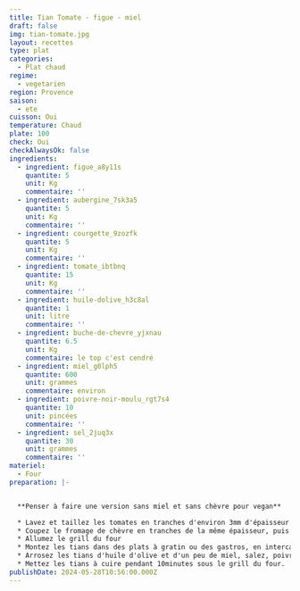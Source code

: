 ```yaml
---
title: Tian Tomate - figue - miel
draft: false
img: tian-tomate.jpg
layout: recettes
type: plat
categories:
  - Plat chaud
regime:
  - vegetarien
region: Provence
saison:
  - ete
cuisson: Oui
temperature: Chaud
plate: 100
check: Oui
checkAlwaysOk: false
ingredients:
  - ingredient: figue_a8y11s
    quantite: 5
    unit: Kg
    commentaire: ''
  - ingredient: aubergine_7sk3a5
    quantite: 5
    unit: Kg
    commentaire: ''
  - ingredient: courgette_9zozfk
    quantite: 5
    unit: Kg
    commentaire: ''
  - ingredient: tomate_ibtbnq
    quantite: 15
    unit: Kg
    commentaire: ''
  - ingredient: huile-dolive_h3c8al
    quantite: 1
    unit: litre
    commentaire: ''
  - ingredient: buche-de-chevre_yjxnau
    quantite: 6.5
    unit: Kg
    commentaire: le top c'est cendré
  - ingredient: miel_g0lph5
    quantite: 600
    unit: grammes
    commentaire: environ
  - ingredient: poivre-noir-moulu_rgt7s4
    quantite: 10
    unit: pincées
    commentaire: ''
  - ingredient: sel_2juq3x
    quantite: 30
    unit: grammes
    commentaire: ''
materiel:
  - Four
preparation: |-


  **Penser à faire une version sans miel et sans chèvre pour vegan**

  * Lavez et taillez les tomates en tranches d'environ 3mm d'épaisseur. 
  * Coupez le fromage de chèvre en tranches de la même épaisseur, puis les figues en tranches plus fines.
  * Allumez le grill du four
  * Montez les tians dans des plats à gratin ou des gastros, en intercalant à chaque fois une rangée de tranches de tomates, de chèvre et de figues.
  * Arrosez les tians d'huile d'olive et d'un peu de miel, salez, poivrez, saupoudrez de thym.
  * Mettez les tians à cuire pendant 10minutes sous le grill du four.
publishDate: 2024-05-28T10:56:00.000Z
---
```

